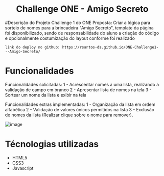 <h1 align="center"> Challenge ONE - Amigo Secreto </h1>

#Descrição do Projeto
Challenge 1 do ONE
Proposta: 
    Criar a lógica para sorteio de nomes para a brincadeira "Amigo Secreto", template da página foi disponibilizado, sendo de responsabilidade do aluno a criação do código e opcionalmente costumização do layout conforme foi realizado

    link do deploy no github: https://rsantos-ds.github.io/ONE-Challenge1---Amigo-Secreto/

# Funcionalidades
Funcionalidades solicitadas:
    1 - Acrescentar nomes a uma lista, realizando a validação de campo em branco
    2 - Apresentar lista de nomes na tela
    3 - Sortear um nome da lista e exibir na tela
    
Funcionalidades extras implementadas:
    1 - Organização da lista em ordem alfabética
    2 - Validação de valores únicos permitidos na lista
    3 - Exclusão de nomes da lista (Realizar clique sobre o nome para remover).

![image](https://github.com/user-attachments/assets/2c3a76b7-fb87-4513-a1fe-c309aaa4f970)


# Técnologias utilizadas
  - HTML5
  - CSS3
  - Javascript


